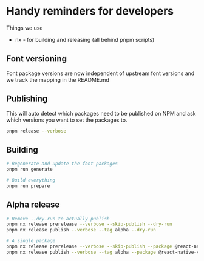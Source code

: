 # Handy reminders for developers

Things we use

* nx - for building and releasing (all behind pnpm scripts)

## Font versioning

Font package versions are now independent of upstream font versions and we track the mapping in the README.md

## Publishing

This will auto detect which packages need to be published on NPM and ask which versions you want to set the packages to.

```sh
pnpm release --verbose
```

## Building

```sh
# Regenerate and update the font packages
pnpm run generate

# Build everything
pnpm run prepare
```

## Alpha release

```sh
# Remove --dry-run to actually publish
pnpm nx release prerelease --verbose --skip-publish --dry-run
pnpm nx release publish --verbose --tag alpha --dry-run

# A single package
pnpm nx release prerelease --verbose --skip-publish --package @react-native-vector-icons/lucide --dry-run
pnpm nx release publish --verbose --tag alpha --package @react-native-vector-icons/lucide --dry-run
```
